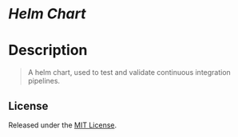 # *Helm Chart*

# Description

> A helm chart, used to test and validate continuous integration pipelines.

## License

Released under the [MIT License](./LICENSE).
